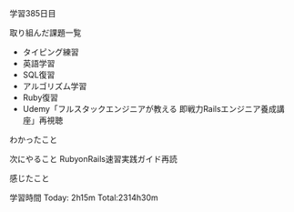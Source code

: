 学習385日目

取り組んだ課題一覧

- タイピング練習
- 英語学習
- SQL復習
- アルゴリズム学習
- Ruby復習
- Udemy「フルスタックエンジニアが教える 即戦力Railsエンジニア養成講座」再視聴

わかったこと

次にやること
RubyonRails速習実践ガイド再読


感じたこと

学習時間 Today: 2h15m Total:2314h30m